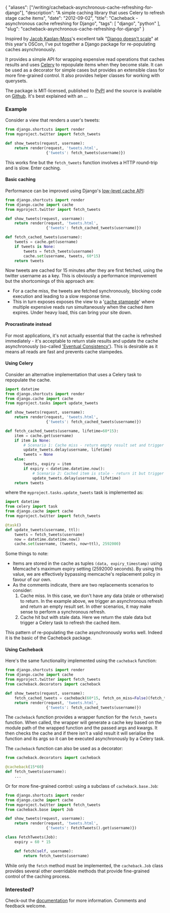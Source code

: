 {
    "aliases": ["/writing/cacheback-asynchronous-cache-refreshing-for-django"],
    "description": "A simple caching library that uses Celery to refresh stage cache items",
    "date": "2012-09-02",
    "title": "Cacheback - asynchronous cache refreshing for Django",
    "tags": [
        "django",
        "python"
    ],
    "slug": "cacheback-asynchronous-cache-refreshing-for-django"
}

Inspired by [Jacob Kaplan-Moss](http://jacobian.org/)'s excellent talk
"[Django doesn't scale](http://www.oscon.com/oscon2012/public/schedule/detail/24030)" at
this year's OSCon, I've put together a Django package for re-populating
caches asynchronously.

It provides a simple API for wrapping expensive read operations that
caches results and uses [Celery](http://celeryproject.org/) to
repopulate items when they become stale. It can be used as a decorator
for simple cases but provides an extensible class for more fine-grained
control. It also provides helper classes for working with querysets.

The package is MIT-licensed, published to
[PyPI](http://pypi.python.org/pypi/django-cacheback) and the source is
available on
[Github](https://github.com/codeinthehole/django-cacheback). It's best
explained with an ...

### Example

Consider a view that renders a user's tweets:

``` python
from django.shortcuts import render
from myproject.twitter import fetch_tweets

def show_tweets(request, username):
    return render(request, 'tweets.html', 
                  {'tweets': fetch_tweets(username)})
```

This works fine but the `fetch_tweets` function involves a HTTP
round-trip and is slow. Enter caching.

#### Basic caching

Performance can be improved using Django's [low-level cache
API](https://docs.djangoproject.com/en/dev/topics/cache/?from=olddocs#the-low-level-cache-api):

``` python
from django.shortcuts import render
from django.cache import cache
from myproject.twitter import fetch_tweets

def show_tweets(request, username):
    return render(request, 'tweets.html', 
                  {'tweets': fetch_cached_tweets(username)})

def fetch_cached_tweets(username):
    tweets = cache.get(username)
    if tweets is None:
        tweets = fetch_tweets(username)
        cache.set(username, tweets, 60*15)
    return tweets
```

Now tweets are cached for 15 minutes after they are first fetched, using
the twitter username as a key. This is obviously a performance
improvement but the shortcomings of this approach are:

-   For a cache miss, the tweets are fetched synchronously, blocking
    code execution and leading to a slow response time.
-   This in turn exposes exposes the view to a '[cache
    stampede](http://en.wikipedia.org/wiki/Cache_stampede)' where
    multiple expensive reads run simultaneously when the cached item
    expires. Under heavy load, this can bring your site down.

#### Procrastinate instead

For most applications, it's not actually essential that the cache is
refreshed immediately - it's acceptable to return stale results and
update the cache asynchronously (so-called ['Eventual
Consistency'](http://en.wikipedia.org/wiki/Eventual_consistency)). This
is desirable as it means all reads are fast and prevents cache
stampedes.

#### Using Celery

Consider an alternative implementation that uses a Celery task to
repopulate the cache.

``` python
import datetime
from django.shortcuts import render
from django.cache import cache
from myproject.tasks import update_tweets

def show_tweets(request, username):
    return render(request, 'tweets.html', 
                  {'tweets': fetch_cached_tweets(username)})

def fetch_cached_tweets(username, lifetime=60*15):
    item = cache.get(username)
    if item is None:
        # Scenario 1: Cache miss - return empty result set and trigger a refresh
        update_tweets.delay(username, lifetime)
        tweets = None
    else:
        tweets, expiry = item
        if expiry < datetime.datetime.now():
            # Scenario 2: Cached item is stale - return it but trigger a refresh
            update_tweets.delay(username, lifetime)
    return tweets
```

where the `myproject.tasks.update_tweets` task is implemented as:

``` python
import datetime
from celery import task
from django.cache import cache
from myproject.twitter import fetch_tweets

@task()
def update_tweets(username, ttl):
    tweets = fetch_tweets(username)
    now = datetime.datetime.now()
    cache.set(username, (tweets, now+ttl), 2592000) 
```

Some things to note:

-   Items are stored in the cache as tuples `(data, expiry_timestamp)`
    using Memcache's maximum expiry setting (2592000 seconds). By using
    this value, we are effectively bypassing memcache's replacement
    policy in favour of our own.
-   As the comments indicate, there are two replacements scenarios to
    consider:
    1.  Cache miss. In this case, we don't have any data (stale or
        otherwise) to return. In the example above, we trigger an
        asynchronous refresh and return an empty result set. In other
        scenarios, it may make sense to perform a synchronous refresh.
    2.  Cache hit but with stale data. Here we return the stale data but
        trigger a Celery task to refresh the cached item.

This pattern of re-populating the cache asynchronously works well.
Indeed it is the basic of the Cacheback package.

#### Using Cacheback

Here's the same functionality implemented using the `cacheback`
function:

``` python
from django.shortcuts import render
from django.cache import cache
from myproject.twitter import fetch_tweets
from cacheback.decorators import cacheback

def show_tweets(request, username):
    fetch_cached_tweets = cacheback(60*15, fetch_on_miss=False)(fetch_tweets)
    return render(request, 'tweets.html', 
                  {'tweets': fetch_cached_tweets(username)})
```

The `cacheback` function provides a wrapper function for the
`fetch_tweets` function. When called, the wrapper will generate a cache
key based on the module path of the wrapped function and the passed args
and kwargs. It then checks the cache and if there isn't a valid result
it will serialise the function and its args so it can be executed
asynchronously by a Celery task.

The `cacheback` function can also be used as a decorator:

``` python
from cacheback.decorators import cacheback

@cacheback(15*60)
def fetch_tweets(username):
    ...
```

Or for more fine-grained control: using a subclass of
`cacheback.base.Job`:

``` python
from django.shortcuts import render
from django.cache import cache
from myproject.twitter import fetch_tweets
from cacheback.base import Job

def show_tweets(request, username):
    return render(request, 'tweets.html', 
                  {'tweets': FetchTweets().get(username)})

class FetchTweets(Job):
    expiry = 60 * 15

    def fetch(self, username):
        return fetch_tweets(username)
```

While only the `fetch` method must be implemented, the `cacheback.Job`
class provides several other overridable methods that provide
fine-grained control of the caching process.

### Interested?

Check-out the
[documentation](http://django-cacheback.readthedocs.org/en/latest/) for
more information. Comments and feedback welcome.
